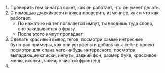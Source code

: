 1. Проверить гем синатра сокет, как он работает, что он умеет делать.
2. С помощью джекйквери и аякса проверить измениее, как и что как работает.
     - По нажатию на тег появляется импут, ты вводишь туда слово, оно закидывается в фразу 
     - После этого импут пропадает 
3. Сделать красивый вывод тегов, посмотри самые интресные бутспрап примеры, как они устроены и добавь их к себе в проект
посмотри для спана чего-нибудь интересного, посмотри выпадающие списки, инпуты, задний фон, размер букв, крассивое меню, иконки
,залезь в чистый фронтенд.
4. 
